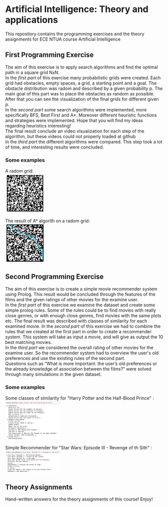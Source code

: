 # Artificial Intelligence: Theory and applications

This repository contains the programming exercises and the theory assignments for ECE NTUA course Artificial Intelligence

## First Programming Exercise
The aim of this exercise is to apply search algorithms and find the optimal path in a square grid NxN. <br/>
In the *first part* of this exercise many probabilistic grids were created. Each grid had obstacles, empty spaces, a grid, a starting point and a goal. The obstacle distribution was radom and described by a given probability p. The main goal of this part was to place the obstacles as random as possible. After that you can see the visualization of the final grids for different given p. <br/>
In the *second part* some search algorithms were implemented, more specifically BFS, Best First and A*. Moreover different heuristic functions and strategies were implemented. Hope that you will find my ideas regarding heuristics interesting! <br/>
The final result conclude an video visualization for each step of the algorithm, but these videos could not properly loaded at github <br/>
In the *third part* the different algorithms were compared. This step took a lot of time, and interesting results were concluded. <br/>

### Some examples
A radom grid: <br/>
<img src="/images/first/grid1.png" width="25%" height ="25%">

The result of A* algorith on a radom grid: <br/>
<img src="/images/first/A*_result.png" width="25%" height ="25%"> 

## Second Programming Exercise
The aim of this exercise is to create a simple movie recommender system using Prolog. This result would be concluded through the features of the films and the given ratings of other movies for the examine user.  </br>
In the *first part* of this exercise we examine the dataset and create some simple prolog rules. Some of the rules could be to find movies with really close genres, or with enough close genres, find movies with the same plots etc. The final result was described with classes of similarity for each examined movie.
In the *second part* of this exercise we had to combine the rules that we created at the first part in order to create a recommender system. This system will take as input a movie, and will give as output the 10 best matching movies.<br/>
In the *third part* we considered the overall rating of other movies for the examine user. So the recommender system had to overview the user's old preferences and use the existing rules of the second part. <br/>
Questions such as “What is more important: the user’s old preferences or the already knowledge of association between the films?” were solved through many simulations in the given dataset.<br/>

### Some examples
Some classes of similarity for "Harry Potter and the Half-Blood Prince" : <br/>
<img src="/images/second/classes.png" width="35%" height ="35%">

Simple Recommender for "Star Wars: Episode III - Revenge of th Sith" : <br/>
<img src="/images/second/simple_recommender.png" width="35%" height ="35%">


## Theory Assignments 
Hand-written answers for the theory assignments of this course! Enjoy!
